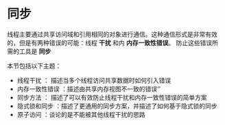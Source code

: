 # 同步

线程主要通过共享访问域和引用相同的对象进行通信。这种通信形式是非常有效的，但是有两种错误的可能：线程 **干扰** 和内 **内存一致性错误**。 防止这些错误所需的工具是 **同步**

本节包括以下主题：

* 线程干扰 ： 描述当多个线程访问共享数据时如何引入错误
* 内存一致性错误 ：描述由共享内存视图不一致的错误‘’
* 同步方法 ： 描述了可以有效防止线程干扰和内存一致性错误的简单方案
* 隐式锁和同步 ：描述了更通用的同步方案，并描述了如何基于隐式锁的同步
* 原子访问 ：谈论的是不能被其他线程干扰的思路